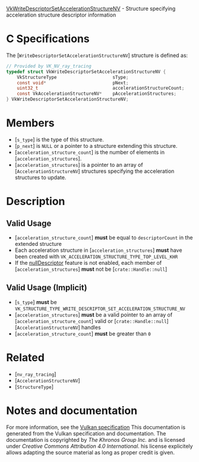 [VkWriteDescriptorSetAccelerationStructureNV](https://www.khronos.org/registry/vulkan/specs/1.3-extensions/man/html/VkWriteDescriptorSetAccelerationStructureNV.html) - Structure specifying acceleration structure descriptor information

# C Specifications
The [`WriteDescriptorSetAccelerationStructureNV`] structure is defined
as:
```c
// Provided by VK_NV_ray_tracing
typedef struct VkWriteDescriptorSetAccelerationStructureNV {
    VkStructureType                     sType;
    const void*                         pNext;
    uint32_t                            accelerationStructureCount;
    const VkAccelerationStructureNV*    pAccelerationStructures;
} VkWriteDescriptorSetAccelerationStructureNV;
```

# Members
- [`s_type`] is the type of this structure.
- [`p_next`] is `NULL` or a pointer to a structure extending this structure.
- [`acceleration_structure_count`] is the number of elements in [`acceleration_structures`].
- [`acceleration_structures`] is a pointer to an array of [`AccelerationStructureNV`] structures specifying the acceleration structures to update.

# Description
## Valid Usage
-  [`acceleration_structure_count`] **must**  be equal to `descriptorCount` in the extended structure
-    Each acceleration structure in [`acceleration_structures`] **must**  have been created with `VK_ACCELERATION_STRUCTURE_TYPE_TOP_LEVEL_KHR`
-    If the [nullDescriptor](https://www.khronos.org/registry/vulkan/specs/1.3-extensions/html/vkspec.html#features-nullDescriptor) feature is not enabled, each member of [`acceleration_structures`] **must**  not be [`crate::Handle::null`]

## Valid Usage (Implicit)
-  [`s_type`] **must**  be `VK_STRUCTURE_TYPE_WRITE_DESCRIPTOR_SET_ACCELERATION_STRUCTURE_NV`
-  [`acceleration_structures`] **must**  be a valid pointer to an array of [`acceleration_structure_count`] valid or [`crate::Handle::null`][`AccelerationStructureNV`] handles
-  [`acceleration_structure_count`] **must**  be greater than `0`

# Related
- [`nv_ray_tracing`]
- [`AccelerationStructureNV`]
- [`StructureType`]

# Notes and documentation
For more information, see the [Vulkan specification](https://www.khronos.org/registry/vulkan/specs/1.3-extensions/html/vkspec.html)
This documentation is generated from the Vulkan specification and documentation.
The documentation is copyrighted by *The Khronos Group Inc.* and is licensed under *Creative Commons Attribution 4.0 International*.
his license explicitely allows adapting the source material as long as proper credit is given.
        